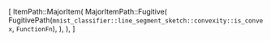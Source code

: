 [
    ItemPath::MajorItem(
        MajorItemPath::Fugitive(
            FugitivePath(`mnist_classifier::line_segment_sketch::convexity::is_convex`, `FunctionFn`),
        ),
    ),
]